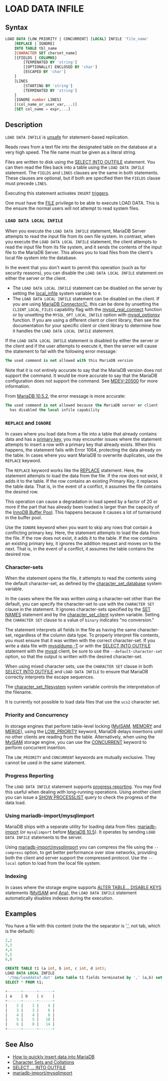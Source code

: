# LOAD DATA INFILE

## Syntax

```sql
LOAD DATA [LOW_PRIORITY | CONCURRENT] [LOCAL] INFILE 'file_name'
    [REPLACE | IGNORE]
    INTO TABLE tbl_name
    [CHARACTER SET charset_name]
    [{FIELDS | COLUMNS}
        [TERMINATED BY 'string']
        [[OPTIONALLY] ENCLOSED BY 'char']
        [ESCAPED BY 'char']
    ]
    [LINES
        [STARTING BY 'string']
        [TERMINATED BY 'string']
    ]
    [IGNORE number LINES]
    [(col_name_or_user_var,...)]
    [SET col_name = expr,...]
```

## Description

`LOAD DATA INFILE` is [unsafe](/kb/en/unsafe-statements-for-replication/) for statement-based replication.

Reads rows from a text file into the designated table on the database at a very high speed. The file name must be given as a literal string.

Files are written to disk using the [SELECT INTO OUTFILE](/sql-statements-structure/sql-statements/data-manipulation/selecting-data/select-into-outfile/) statement.  You can then read the files back into a table using the `LOAD DATA INFILE` statement.  The `FIELDS` and `LINES` clauses are the same in both statements.  These clauses are optional, but if both are specified then the `FIELDS` clause must precede `LINES`.

Executing this statement activates `INSERT` [triggers](/programming-customizing-mariadb/triggers-events/triggers/).

One must have the [FILE](/kb/en/grant/#file) privilege to be able to execute LOAD DATA. This is the ensure the normal users will not attempt to read system files.

### `LOAD DATA LOCAL INFILE`

When you execute the `LOAD DATA INFILE` statement, MariaDB Server attempts to read the input file from its own file system. In contrast, when you execute the `LOAD DATA LOCAL INFILE` statement, the client attempts to read the input file from its file system, and it sends the contents of the input file to the MariaDB Server. This allows you to load files from the client's local file system into the database.

In the event that you don't want to permit this operation (such as for security reasons), you can disable the `LOAD DATA LOCAL INFILE` statement on either the server or the client.

- The `LOAD DATA LOCAL INFILE` statement can be disabled on the server by setting the [local_infile](/kb/en/server-system-variables/#local_infile) system variable to `0`.
- The `LOAD DATA LOCAL INFILE` statement can be disabled on the client. If you are using [MariaDB Connector/C](/kb/en/about-mariadb-connector-c/), this can be done by unsetting the `CLIENT_LOCAL_FILES` capability flag with the [mysql_real_connect](/kb/en/mysql_real_connect/) function or by unsetting the `MYSQL_OPT_LOCAL_INFILE` option with [mysql_optionsv](/kb/en/mysql_optionsv/) function. If you are using a different client or client library, then see the documentation for your specific client or client library to determine how it handles the `LOAD DATA LOCAL INFILE` statement.

If the `LOAD DATA LOCAL INFILE` statement is disabled by either the server or the client and if the user attempts to execute it, then the server will cause the statement to fail with the following error message:

```sql
The used command is not allowed with this MariaDB version
```

Note that it is not entirely accurate to say that the MariaDB version does not support the command. It would be more accurate to say that the MariaDB configuration does not support the command. See [MDEV-20500](https://jira.mariadb.org/browse/MDEV-20500) for more information.

From [MariaDB 10.5.2](/kb/en/mariadb-1052-release-notes/), the error message is more accurate:

```sql
The used command is not allowed because the MariaDB server or client 
  has disabled the local infile capability
```

### `REPLACE` and `IGNORE`

In cases where you load data from a file into a table that already contains data and has a [primary key](/kb/en/getting-started-with-indexes/#primary-key), you may encounter issues where the statement attempts to insert a row with a primary key that already exists. When this happens, the statement fails with Error 1064, protecting the data already on the table. In cases where you want MariaDB to overwrite duplicates, use the `REPLACE` keyword.

The `REPLACE` keyword works like the [REPLACE](/sql-statements-structure/sql-statements/data-manipulation/changing-deleting-data/replace/) statement. Here, the statement attempts to load the data from the file. If the row does not exist, it adds it to the table.  If the row contains an existing Primary Key, it replaces the table data. That is, in the event of a conflict, it assumes the file contains the desired row.

This operation can cause a degradation in load speed by a factor of 20 or more if the part that has already been loaded is larger than the capacity of the [InnoDB Buffer Pool](/columns-storage-engines-and-plugins/storage-engines/innodb/innodb-buffer-pool/).  This happens because it causes a lot of turnaround in the buffer pool.

Use the `IGNORE` keyword when you want to skip any rows that contain a conflicting primary key. Here, the statement attempts to load the data from the file. If the row does not exist, it adds it to the table. If the row contains an existing primary key, it ignores the addition request and moves on to the next. That is, in the event of a conflict, it assumes the table contains the desired row.

### Character-sets

When the statement opens the file, it attempts to read the contents using the default character-set, as defined by the [character_set_database](/kb/en/server-system-variables/#character_set_database) system variable.

In the cases where the file was written using a character-set other than the default, you can specify the character-set to use with the `CHARACTER SET` clause in the statement.  It ignores character-sets specified by the [SET NAMES](/columns-storage-engines-and-plugins/data-types/string-data-types/character-sets/set-names/) statement and by the [character_set_client](/kb/en/server-system-variables/#character_set_client) system variable.  Setting the `CHARACTER SET` clause to a value of `binary` indicates "no conversion."

The statement interprets all fields in the file as having the same character-set, regardless of the column data type.  To properly interpret file contents, you must ensure that it was written with the correct character-set.  If you write a data file with [mysqldump -T](/clients-utilities/backup-restore-and-import-clients/mysqldump/) or with the [SELECT INTO OUTFILE](/sql-statements-structure/sql-statements/data-manipulation/selecting-data/select-into-outfile/) statement with the [mysql](/clients-utilities/mysql-client/mysql-command-line-client/) client, be sure to use the `--default-character-set` option, so that the output is written with the desired character-set.

When using mixed character sets, use the `CHARACTER SET` clause in both [SELECT INTO OUTFILE](/sql-statements-structure/sql-statements/data-manipulation/selecting-data/select-into-outfile/) and `LOAD DATA INFILE` to ensure that MariaDB correctly interprets the escape sequences.

The [character_set_filesystem](/kb/en/server-system-variables/#character_set_filesystem) system variable controls the interpretation of the filename.

It is currently not possible to load data files that use the `ucs2` character set.

### Priority and Concurrency

In storage engines that perform table-level locking ([MyISAM](/kb/en/myisam/), [MEMORY](/kb/en/memory/) and [MERGE](/columns-storage-engines-and-plugins/storage-engines/merge/)), using the [LOW_PRIORITY](/kb/en/high_priority-and-low_priority-clauses/) keyword, MariaDB delays insertions until no other clients are reading from the table. Alternatively, when using the [MyISAM](/kb/en/myisam/) storage engine, you can use the [CONCURRENT](/sql-statements-structure/sql-statements/data-manipulation/inserting-loading-data/concurrent-inserts/) keyword to perform concurrent insertion.

The `LOW_PRIORITY` and `CONCURRENT` keywords are mutually exclusive.  They cannot be used in the same statement.

### Progress Reporting

The `LOAD DATA INFILE` statement supports [progress reporting](/kb/en/progress-reporting/). You may find this useful when dealing with long-running operations. Using another client you can issue a [SHOW PROCESSLIST](/sql-statements-structure/sql-statements/administrative-sql-statements/show/show-processlist/) query to check the progress of the data load.

### Using mariadb-import/mysqlimport

MariaDB ships with a separate utility for loading data from files: [mariadb-import](/clients-utilities/backup-restore-and-import-clients/mysqlimport/) (or `mysqlimport` before [MariaDB 10.5](/kb/en/what-is-mariadb-105/)). It operates by sending `LOAD DATA INFILE` statements to the server.

Using [mariadb-import/mysqlimport](/clients-utilities/backup-restore-and-import-clients/mysqlimport/) you can compress the file using the `--compress` option, to get better performance over slow networks, providing both the client and server support the compressed protocol.  Use the `--local` option to load from the local file system.

### Indexing

In cases where the storage engine supports [ALTER TABLE... DISABLE KEYS](/kb/en/alter-table/#enable-disable-keys) statements ([MyISAM](/kb/en/myisam/) and [Aria](/columns-storage-engines-and-plugins/storage-engines/aria/)), the `LOAD DATA INFILE` statement automatically disables indexes during the execution.

## Examples

You have a file with this content (note the the separator is ',', not tab, which is the default):

```sql
2,2
3,3
4,4
5,5
6,8
```

```sql
CREATE TABLE t1 (a int, b int, c int, d int);
LOAD DATA LOCAL INFILE 
 '/tmp/loaddata7.dat' into table t1 fields terminated by ',' (a,b) set c=a+b;
SELECT * FROM t1;
```

```sql
+------+------+------+
| a    | b    | c    |
+------+------+------+
|    2 |    2 |    4 |
|    3 |    3 |    6 |
|    4 |    4 |    8 |
|    5 |    5 |   10 |
|    6 |    8 |   14 |
+------+------+------+
```

## See Also

- [How to quickly insert data into MariaDB](/replication/optimization-and-tuning/query-optimizations/how-to-quickly-insert-data-into-mariadb/)
- [Character Sets and Collations](/kb/en/character-sets-and-collations/)
- [SELECT ... INTO OUTFILE](/sql-statements-structure/sql-statements/data-manipulation/selecting-data/select-into-outfile/)
- [mariadb-import/mysqlimport](/clients-utilities/backup-restore-and-import-clients/mysqlimport/)